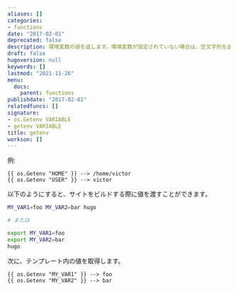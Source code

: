 ```yaml
---
aliases: []
categories:
- functions
date: "2017-02-01"
deprecated: false
description: 環境変数の値を返します。環境変数が設定されていない場合は、空文字列を返します。
draft: false
hugoversion: null
keywords: []
lastmod: "2021-11-26"
menu:
  docs:
    parent: functions
publishdate: "2017-02-01"
relatedfuncs: []
signature:
- os.Getenv VARIABLE
- getenv VARIABLE
title: getenv
workson: []
---
```

例:

```go-html-template
{{ os.Getenv "HOME" }} --> /home/victor
{{ os.Getenv "USER" }} --> victor
```

以下のようにすると、サイトをビルドする際に値を渡すことができます。

```bash
MY_VAR1=foo MY_VAR2=bar hugo

# または

export MY_VAR1=foo
export MY_VAR2=bar
hugo
```

次に、テンプレート内の値を取得します。

```go-html-template
{{ os.Getenv "MY_VAR1" }} --> foo
{{ os.Getenv "MY_VAR2" }} --> bar
```
